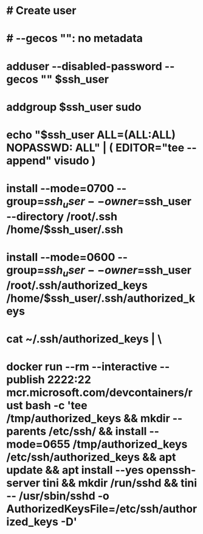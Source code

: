 # #############
# # Create user
# #############
# # --gecos "": no metadata
# adduser --disabled-password --gecos "" $ssh_user
# addgroup $ssh_user sudo
# echo "$ssh_user ALL=(ALL:ALL) NOPASSWD: ALL" | ( EDITOR="tee --append" visudo )
# install --mode=0700 --group=$ssh_user --owner=$ssh_user --directory /root/.ssh /home/$ssh_user/.ssh
# install --mode=0600 --group=$ssh_user --owner=$ssh_user /root/.ssh/authorized_keys /home/$ssh_user/.ssh/authorized_keys


# cat ~/.ssh/authorized_keys | \
#     docker run --rm --interactive --publish 2222:22 mcr.microsoft.com/devcontainers/rust bash -c 'tee /tmp/authorized_keys  && mkdir --parents /etc/ssh/ && install --mode=0655 /tmp/authorized_keys /etc/ssh/authorized_keys && apt update && apt install --yes openssh-server tini && mkdir /run/sshd && tini -- /usr/sbin/sshd -o AuthorizedKeysFile=/etc/ssh/authorized_keys -D'
